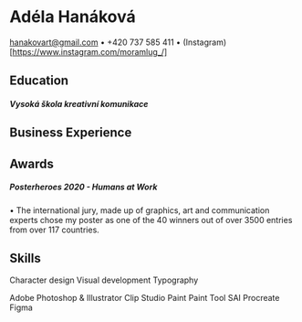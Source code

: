 # Adéla Hanáková
hanakovart@gmail.com • +420 737 585 411 • (Instagram)[https://www.instagram.com/moramlug_/]

## Education

##### Vysoká škola kreativní komunikace

## Business Experience

## Awards
##### Posterheroes 2020 - Humans at Work
• The international jury, made up of graphics, art and communication experts chose my poster as one of the 40 winners out of over 3500 entries from over 117 countries.

## Skills
Character design
Visual development
Typography


Adobe Photoshop & Illustrator
Clip Studio Paint
Paint Tool SAI
Procreate
Figma

